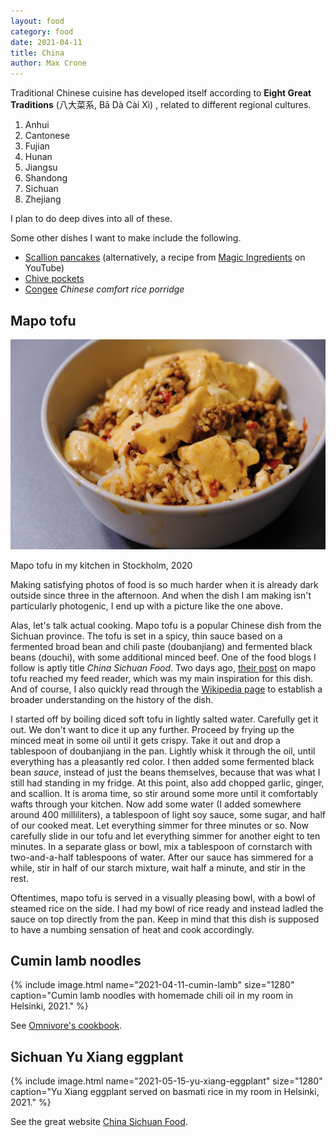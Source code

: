 ```yaml
---
layout: food
category: food
date: 2021-04-11
title: China
author: Max Crone
---
```


Traditional Chinese cuisine has developed itself according to **Eight Great Traditions** (八大菜系, Bā Dà Cài Xì) , related to different regional cultures.

1. Anhui
2. Cantonese
3. Fujian
4. Hunan
5. Jiangsu
6. Shandong
7. Sichuan
8. Zhejiang

I plan to do deep dives into all of these.

Some other dishes I want to make include the following.

- [Scallion pancakes](https://omnivorescookbook.com/chinese-scallion-pancakes/) (alternatively, a recipe from [Magic Ingredients](https://www.youtube.com/watch?v=55X8M68rCiQ) on YouTube)
- [Chive pockets](https://omnivorescookbook.com/chinese-chive-pockets/)
- [Congee](https://omnivorescookbook.com/how-to-make-congee/) *Chinese comfort rice porridge*

## Mapo tofu
<picture>
    <source srcset="/assets/img/2020-11-25-mapo-tofu_1280.webp" type="image/webp">
    <img src="/assets/img/2020-11-25-mapo-tofu_1280.jpg">
</picture>
<p class="picture-subscript">Mapo tofu in my kitchen in Stockholm, 2020</p>

Making satisfying photos of food is so much harder when it is already dark outside since three in the afternoon. 
And when the dish I am making isn't particularly photogenic, I end up with a picture like the one above.

Alas, let's talk actual cooking.
Mapo tofu is a popular Chinese dish from the Sichuan province.
The tofu is set in a spicy, thin sauce based on a fermented broad bean and chili paste (doubanjiang) and fermented black beans (douchi), with some additional minced beef.
One of the food blogs I follow is aptly title *China Sichuan Food*.
Two days ago, [their post](https://www.chinasichuanfood.com/mapo-tofu-recipe/) on mapo tofu reached my feed reader, which was my main inspiration for this dish.
And of course, I also quickly read through the [Wikipedia page](https://en.wikipedia.org/wiki/Mapo_tofu) to establish a broader understanding on the history of the dish.

I started off by boiling diced soft tofu in lightly salted water.
Carefully get it out. We don't want to dice it up any further.
Proceed by frying up the minced meat in some oil until it gets crispy.
Take it out and drop a tablespoon of doubanjiang in the pan.
Lightly whisk it through the oil, until everything has a pleasantly red color.
I then added some fermented black bean *sauce*, instead of just the beans themselves, because that was what I still had standing in my fridge.
At this point, also add chopped garlic, ginger, and scallion.
It is aroma time, so stir around some more until it comfortably wafts through your kitchen.
Now add some water (I added somewhere around 400 milliliters), a tablespoon of light soy sauce, some sugar, and half of our cooked meat.
Let everything simmer for three minutes or so.
Now carefully slide in our tofu and let everything simmer for another eight to ten minutes.
In a separate glass or bowl, mix a tablespoon of cornstarch with two-and-a-half tablespoons of water.
After our sauce has simmered for a while, stir in half of our starch mixture, wait half a minute, and stir in the rest.

Oftentimes, mapo tofu is served in a visually pleasing bowl, with a bowl of steamed rice on the side.
I had my bowl of rice ready and instead ladled the sauce on top directly from the pan.
Keep in mind that this dish is supposed to have a numbing sensation of heat and cook accordingly.

## Cumin lamb noodles

{% include image.html name="2021-04-11-cumin-lamb" size="1280" caption="Cumin lamb noodles with homemade chili oil in my room in Helsinki, 2021." %}

See [Omnivore's cookbook](https://omnivorescookbook.com/cumin-lamb-noodles/).

## Sichuan Yu Xiang eggplant

{% include image.html name="2021-05-15-yu-xiang-eggplant" size="1280" caption="Yu Xiang eggplant served on basmati rice in my room in Helsinki, 2021." %}

See the great website [China Sichuan Food](https://www.chinasichuanfood.com/yu-xiang-qie-zi-sichuan-eggplant).

